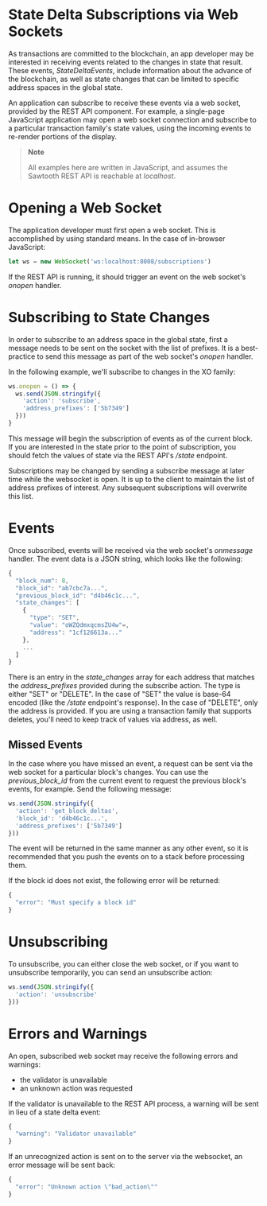 # State Delta Subscriptions via Web Sockets

As transactions are committed to the blockchain, an app developer may be
interested in receiving events related to the changes in state that
result. These events, *StateDeltaEvents*, include
information about the advance of the blockchain, as well as state
changes that can be limited to specific address spaces in the global
state.

An application can subscribe to receive these events via a web socket,
provided by the REST API component. For example, a single-page
JavaScript application may open a web socket connection and subscribe to
a particular transaction family\'s state values, using the incoming
events to re-render portions of the display.

> **Note**
>
> All examples here are written in JavaScript, and assumes the Sawtooth
> REST API is reachable at *localhost*.

# Opening a Web Socket

<!--
  Licensed under Creative Commons Attribution 4.0 International License
  https://creativecommons.org/licenses/by/4.0/
-->

The application developer must first open a web socket. This is
accomplished by using standard means. In the case of in-browser
JavaScript:

``` javascript
let ws = new WebSocket('ws:localhost:8008/subscriptions')
```

If the REST API is running, it should trigger an event on the web
socket\'s *onopen* handler.

# Subscribing to State Changes

In order to subscribe to an address space in the global state, first a
message needs to be sent on the socket with the list of prefixes. It is
a best-practice to send this message as part of the web socket\'s
*onopen* handler.

In the following example, we\'ll subscribe to changes in the XO family:

``` javascript
ws.onopen = () => {
  ws.send(JSON.stringify({
    'action': 'subscribe',
    'address_prefixes': ['5b7349']
  }))
}
```

This message will begin the subscription of events as of the current
block. If you are interested in the state prior to the point of
subscription, you should fetch the values of state via the REST API\'s
*/state* endpoint.

Subscriptions may be changed by sending a subscribe message at later
time while the websocket is open. It is up to the client to maintain the
list of address prefixes of interest. Any subsequent subscriptions will
overwrite this list.

# Events

Once subscribed, events will be received via the web socket\'s
*onmessage* handler. The event data is a JSON string, which
looks like the following:

``` javascript
{
  "block_num": 8,
  "block_id": "ab7cbc7a...",
  "previous_block_id": "d4b46c1c...",
  "state_changes": [
    {
      "type": "SET",
      "value": "oWZQdmxqcmsZU4w"=,
      "address": "1cf126613a..."
    },
    ...
  ]
}
```

There is an entry in the *state_changes* array for each
address that matches the *address_prefixes* provided during
the subscribe action. The type is either \"SET\" or \"DELETE\". In the
case of \"SET\" the value is base-64 encoded (like the
*/state* endpoint\'s response). In the case of \"DELETE\",
only the address is provided. If you are using a transaction family that
supports deletes, you\'ll need to keep track of values via address, as
well.

## Missed Events

In the case where you have missed an event, a request can be sent via
the web socket for a particular block\'s changes. You can use the
*previous_block_id* from the current event to request the
previous block\'s events, for example. Send the following message:

``` javascript
ws.send(JSON.stringify({
  'action': 'get_block_deltas',
  'block_id': 'd4b46c1c...',
  'address_prefixes': ['5b7349']
}))
```

The event will be returned in the same manner as any other event, so it
is recommended that you push the events on to a stack before processing
them.

If the block id does not exist, the following error will be returned:

``` javascript
{
  "error": "Must specify a block id"
}
```

# Unsubscribing

To unsubscribe, you can either close the web socket, or if you want to
unsubscribe temporarily, you can send an unsubscribe action:

``` javascript
ws.send(JSON.stringify({
  'action': 'unsubscribe'
}))
```

# Errors and Warnings

An open, subscribed web socket may receive the following errors and
warnings:

-   the validator is unavailable
-   an unknown action was requested

If the validator is unavailable to the REST API process, a warning will
be sent in lieu of a state delta event:

``` javascript
{
  "warning": "Validator unavailable"
}
```

If an unrecognized action is sent on to the server via the websocket, an
error message will be sent back:

``` javascript
{
  "error": "Unknown action \"bad_action\""
}
```
